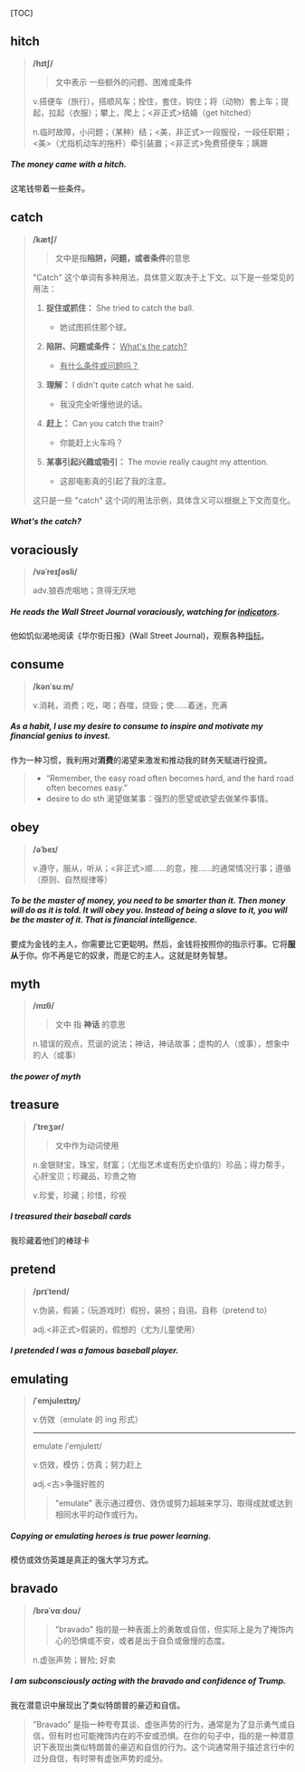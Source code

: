 [TOC]

## hitch

> **/hɪtʃ/**
>
> > 文中表示  一些额外的问题、困难或条件
>
> v.搭便车（旅行），搭顺风车；拴住，套住，钩住；将（动物）套上车；提起，拉起（衣服）；攀上，爬上；<非正式>结婚（get hitched）
>
> n.临时故障，小问题；（某种）结；<美，非正式>一段服役，一段任职期；<美>（尤指机动车的拖杆）牵引装置；<非正式>免费搭便车；蹒跚

##### The money came with a **hitch**.

这笔钱带着一些条件。

## catch

> **/kætʃ/**
>
> > 文中是指**陷阱，问题，或者条件**的意思
>
> "Catch" 这个单词有多种用法，具体意义取决于上下文。以下是一些常见的用法：
>
> 1. **捉住或抓住：** She tried to catch the ball.
>    - 她试图抓住那个球。
>
> 2. **陷阱、问题或条件：** <u>What's the catch?</u>
>    - <u>有什么条件或问题吗？</u>
>
> 3. **理解：** I didn't quite catch what he said.
>    - 我没完全听懂他说的话。
>
> 4. **赶上：** Can you catch the train?
>    - 你能赶上火车吗？
>
> 5. **某事引起兴趣或吸引：** The movie really caught my attention.
>    - 这部电影真的引起了我的注意。
>
> 这只是一些 "catch" 这个词的用法示例，具体含义可以根据上下文而变化。

##### What's the **catch**?

## voraciously

> **/vəˈreɪʃəsli/**
>
> adv.狼吞虎咽地；贪得无厌地

##### He reads the Wall Street Journal **voraciously**, watching for <u>indicators</u>.

他如饥似渴地阅读《华尔街日报》(Wall Street Journal)，观察各种<u>指标</u>。

## consume

> **/kənˈsuːm/**
>
> v.消耗，消费；吃，喝；吞噬，烧毁；使……着迷，充满

##### As a habit, I use my desire to **consume** to inspire and motivate my financial genius to invest.

作为一种习惯，我利用对**消费**的渴望来激发和推动我的财务天赋进行投资。

> - “Remember, the easy road often becomes hard, and the hard road often becomes easy.”
>- desire to do sth	渴望做某事：强烈的愿望或欲望去做某件事情。

## obey

> **/əˈbeɪ/**
>
> v.遵守，服从，听从；<非正式>顺……的意，按……的通常情况行事；遵循（原则、自然规律等）

##### To be the master of money, you need to be smarter than it. Then money will do as it is told. It will **obey** you. Instead of being a slave to it, you will be the master of it. That is financial intelligence.

要成为金钱的主人，你需要比它更聪明。然后，金钱将按照你的指示行事。它将**服从**于你。你不再是它的奴隶，而是它的主人。这就是财务智慧。

## myth

> **/mɪθ/**
>
> > 文中 指 **神话**  的意思
>
> n.错误的观点，荒诞的说法；神话，神话故事；虚构的人（或事），想象中的人（或事）

##### the power of **myth**

## treasure

> **/ˈtreʒər/**
>
> > 文中作为动词使用
>
> n.金银财宝，珠宝，财富；（尤指艺术或有历史价值的）珍品；得力帮手，心肝宝贝；珍藏品，珍贵之物
>
> v.珍爱，珍藏；珍惜，珍视

##### I **treasured** their baseball cards

我珍藏着他们的棒球卡

## pretend

> **/prɪˈtend/**
>
> v.伪装，假装；（玩游戏时）假扮，装扮；自诩，自称（pretend to）
>
> adj.<非正式>假装的，假想的（尤为儿童使用）

##### I **pretended** I was a famous baseball player.

## emulating

> **/ˈemjuleɪtɪŋ/**
>
> v.仿效（emulate 的 ing 形式）
>
> ---
>
> emulate	/ˈemjuleɪt/
>
> v.仿效，模仿；仿真；努力赶上
> 
>adj.<古>争强好胜的
> 
> > "emulate" 表示通过模仿、效仿或努力超越来学习、取得成就或达到相同水平的动作或行为。

##### Copying or **emulating** heroes is true power learning.

模仿或效仿英雄是真正的强大学习方式。

## bravado

> **/brəˈvɑːdoʊ/**
>
> > "bravado" 指的是一种表面上的勇敢或自信，但实际上是为了掩饰内心的恐惧或不安，或者是出于自负或傲慢的态度。
>
> n.虚张声势；冒险; 好卖

##### I am subconsciously acting with the **bravado** and confidence of Trump.

我在潜意识中展现出了类似特朗普的豪迈和自信。

> "Bravado" 是指一种夸夸其谈、虚张声势的行为，通常是为了显示勇气或自信，但有时也可能掩饰内在的不安或恐惧。在你的句子中，指的是一种潜意识下表现出类似特朗普的豪迈和自信的行为。这个词通常用于描述言行中的过分自信，有时带有虚张声势的成分。